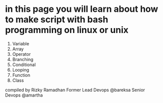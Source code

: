 # in this page you will learn about how to make script with bash programming on linux or unix
1. Variable
2. Array
3. Operator
4. Branching
5. Conditional
6. Looping
7. Function
8. Class

compiled by Rizky Ramadhan 
Former Lead Devops @bareksa
Senior Devops @amartha 
